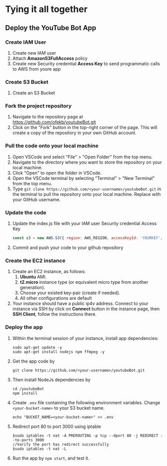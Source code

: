 # Tying it all together

## Deploy the YouTube Bot App

### Create IAM User 

1. Create new IAM user
2. Attach **AmazonS3FullAccess** policy
3. Create new Security credential **Access Key** to send programmatic calls to AWS from youre app

### Create S3 Bucket 

1. Create an S3 Bucket

### Fork the project repository

1. Navigate to the repository page at https://github.com/ofekb/youtubeBot.git
2. Click on the "Fork" button in the top-right corner of the page. This will create a copy of the repository in your own GitHub account.

### Pull the code onto your local machine

1. Open VSCode and select "File" > "Open Folder" from the top menu.
2. Navigate to the directory where you want to store the repository on your local machine.
3. Click "Open" to open the folder in VSCode.
4. Open the VSCode terminal by selecting "Terminal" > "New Terminal" from the top menu.
5. Type ``` git clone https://github.com/<your-username>/youtubeBot.git ``` in the terminal to pull the repository onto your local machine. Replace <your-username> with your GitHub username.


### Update the code

1. Update the index.js file with your IAM user Security credential Access Key
   ```javascript
   const s3 = new AWS.S3({ region: AWS_REGION, accessKeyId: 'YOURKEY', secretAccessKey: 'YOURSECRET' });
   ```
2. Commit and push your code to your github repository

### Create the EC2 instance 

1. Create an EC2 instance, as follows:
    1. **Ubuntu** AMI.
    2. **t2.micro** instance type (or equivalent micro type from another generation).
    3. Choose your existed key-pair (create if needed).
    4. All other configurations are default
2. Your instance should have a public ip4v address. Connect to your instance via SSH by click on **Connect** button in the instance page, then **SSH Client**, follow the instructions there.

   
### Deploy the app

1. Within the terminal session of your instance, install app dependencies:
   ```shell
   sudo apt-get update -y  
   sudo apt-get install nodejs npm ffmpeg -y
   ```
2. Get the app code by
   ```shell
   git clone https://github.com/<your-username>/youtubeBot.git
   ```

3. Then install NodeJs dependencies by
   ```shell
   cd /youtubeBot
   npm install
   ```
4. Create `.env` file containing the following environment variables. Change `<your-bucket-name>` to your S3 bucket name.
   ```shell
   echo "BUCKET_NAME=<your-bucket-name>" >> .env
   ```

5. Redirect port 80 to port 3000 using iptable
   ```shell
   $sudo iptables -t nat -A PREROUTING -p tcp --dport 80 -j REDIRECT --to-ports 3000﻿
   //Varify the port has redirect successfully
   $sudo iptables -t nat -L 
   ```

5. Run the app by `npm start`, and test it. 